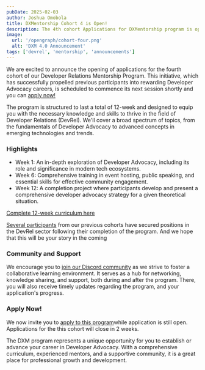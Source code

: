 ```yaml
---
pubDate: 2025-02-03
author: Joshua Omobola
title: DXMentorship Cohort 4 is Open!
description: The 4th cohort Applications for DXMentorship program is open, apply and grab your spot now!
image:
  url: '/opengraph/cohort-four.png'
  alt: 'DXM 4.0 Announcement'
tags: ['devrel', 'mentorship', 'announcements']
---
```


We are excited to announce the opening of applications for the fourth cohort of our Developer Relations Mentorship
Program. This initiative, which has successfully propelled previous participants into rewarding Developer Advocacy
careers, is scheduled to commence its next session shortly and you can [apply now!](https://forms.gle/d6DNATNStTYkqVM89)

The program is structured to last a total of 12-week and designed to equip you with the necessary knowledge and skills
to thrive in the field of Developer Relations (DevRel). We'll cover a broad spectrum of topics, from the fundamentals of
Developer Advocacy to advanced concepts in emerging technologies and trends.

### Highlights

- Week 1: An in-depth exploration of Developer Advocacy, including its role and significance in modern tech ecosystems.
- Week 6: Comprehensive training in event hosting, public speaking, and essential skills for effective community
  engagement.
- Week 12: A completion project where participants develop and present a comprehensive developer advocacy strategy for a
  given theoretical situation.

[Complete 12-week curriculum here](/curriculum)

[Several participants](https://dxmentorship.com/mentees/) from our previous cohorts have secured positions in the DevRel
sector following their completion of the program. And we hope that this will be your story in the coming

### Community and Support

We encourage you to [join our Discord community](https://discord.com/invite/dUQyb2mk4s) as we strive to foster a
collaborative learning environment. It serves as a hub for networking, knowledge sharing, and support, both during and
after the program. There, you will also receive timely updates regarding the program, and your application's progress.

### Apply Now!

We now invite you to [apply to this program](https://forms.gle/d6DNATNStTYkqVM89)while application is still open.
Applications for the this cohort will close in 2 weeks.

The DXM program represents a unique opportunity for you to establish or advance your career in Developer Advocacy. With
a comprehensive curriculum, experienced mentors, and a supportive community, it is a great place for professional growth
and development.
